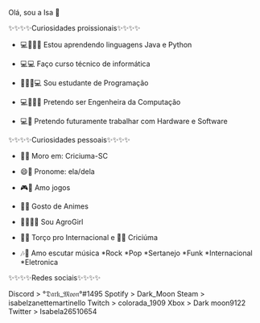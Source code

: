   Olá, sou a Isa 👋

✨✨✨✨Curiosidades proissionais✨✨✨✨

- 💻👩🏼‍💻 Estou aprendendo linguagens Java e Python

- 💻💻 Faço curso técnico de informática

- 👩🏼‍🎓💻 Sou estudante de Programação

- 💻👩🏼‍💻 Pretendo ser Engenheira da Computação

- 💻💼 Pretendo futuramente trabalhar com Hardware e Software


✨✨✨✨Curiosidades pessoais✨✨✨✨

- 📍🏡  Moro em: Criciuma-SC

- 😄🖤 Pronome: ela/dela

- 🎮💜 Amo jogos

- 💫💞 Gosto de Animes

- 🚜👩🏼‍🌾 Sou AgroGirl

- 💖🤍 Torço pro Internacional e 💛🖤 Criciúma

- 🎶🎵 Amo escutar música
     *Rock
     *Pop
     *Sertanejo
     *Funk
     *Internacional
     *Eletronica


✨✨✨✨Redes sociais✨✨✨✨

Discord > °𝔇𝔞𝔯𝔨_𝔐𝔬𝔬𝔫°#1495
Spotify > Dark_Moon
Steam   > isabelzanettemartinello
Twitch  > colorada_1909
Xbox    > Dark moon9122
Twitter > Isabela26510654

